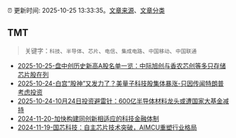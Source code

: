 :alarm_clock: 更新时间: 2025-10-25 13:33:35。[文章来源](/README.md)、[文章分类](/TAGS.md)

## TMT


> 关键字：`科技`、`半导体`、`芯片`、`电信`、`集成电路`、`中国移动`、`中国联通`



- [2025-10-25-盘中创历史新高A股名单一览：中际旭创与香农芯创等多只存储芯片股在列](https://www.cls.cn/detail/2180269) 
- [2025-10-24-白宫“股神”又发力了？美量子科技股集体暴涨-只因传闻特朗普考虑投资](https://www.cls.cn/detail/2179115) 
- [2025-10-24-10月24日投资避雷针：600亿半导体材料龙头或遭国家大基金减持](https://www.cls.cn/detail/2179094) 
- [2024-11-20-加快构建同创新相适应的科技金融体制](https://xueqiu.com/9193403816/313561745) 
- [2024-11-19-国芯科技：自主芯片技术突破，AIMCU重塑行业格局](https://xueqiu.com/8151841495/313402043) 
